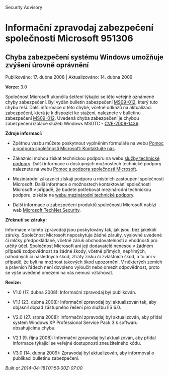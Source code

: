 ﻿---
Title: Informační zpravodaj zabezpečení společnosti Microsoft 951306

TOCTitle: 951306

ms:assetid: 951306

ms:mtpsurl: https://technet.microsoft.com/cs-CZ/library/951306(v=Security.10)

ms:contentKeyID: 61223576

---

Security Advisory

# Informační zpravodaj zabezpečení společnosti Microsoft 951306 #

## Chyba zabezpečení systému Windows umožňuje zvýšení úrovně oprávnění ##

Publikováno: 17. dubna 2008 | Aktualizováno: 14. dubna 2009

**Verze:** 3.0

Společnost Microsoft ukončila šetření týkající se této veřejně oznámené chyby zabezpečení. Byl vydán bulletin zabezpečení [MS09-012](http://go.microsoft.com/fwlink/?linkid=132587), který tuto chybu řeší. Další informace o této chybě, včetně odkazů na aktualizaci zabezpečení, která je k dispozici ke stažení, naleznete v bulletinu zabezpečení [MS09-012](http://go.microsoft.com/fwlink/?linkid=132587). Uvedená chyba zabezpečení je chybou zabezpečení izolace služeb Windows MSDTC - [CVE-2008-1436](http://www.cve.mitre.org/cgi-bin/cvename.cgi?name=cve-2008-1436).

**Zdroje informací:**

* Zpětnou vazbu můžete poskytnout vyplněním formuláře na webu [Pomoc a podpora společnosti Microsoft: Kontaktujte nás](https://support.microsoft.com/common/survey.aspx?scid=sw;en;1257&amp;amp;showpage=1&amp;amp;ws=technet&amp;amp;sd=tech).

* Zákazníci mohou získat technickou podporu na webu [služby technické podpory](http://go.microsoft.com/fwlink/?linkid=21131). Další informace o dostupných možnostech technické podpory naleznete na webu [Pomoc a podpora společnosti Microsoft](http://support.microsoft.com/).

* Mezinárodní zákazníci získají podporu u místních zastoupení společnosti Microsoft. Další informace o možnostech kontaktování společnosti Microsoft v případě, že budete potřebovat mezinárodní technickou podporu, získáte na [webu mezinárodní technické podpory](http://go.microsoft.com/fwlink/?linkid=21155).

* Další informace o zabezpečení produktů společnosti Microsoft nabízí web [Microsoft TechNet Security](http://go.microsoft.com/fwlink/?linkid=21132).

**Zřeknutí se záruky:**

Informace v tomto zpravodaji jsou poskytovány tak, jak jsou, bez jakékoli záruky. Společnost Microsoft neposkytuje žádné záruky, výslovně uvedené či mlčky předpokládané, včetně záruk obchodovatelnosti a vhodnosti pro určitý účel. Společnost Microsoft ani její dodavatelé nenesou v žádném případě zodpovědnost za žádné škody, včetně přímých, nepřímých, náhodných či následných škod, ztráty zisku či zvláštních škod, a to ani v případě, že byli na možnost takových škod upozorněni. V některých zemích a právních řádech není dovoleno vyloučit nebo omezit odpovědnost, proto se výše uvedené omezení na vás nemusí vztahovat.

**Revize:**

* V1.0 (17. dubna 2008): Informační zpravodaj byl publikován.

* V1.1 (23. dubna 2008): Informační zpravodaj byl aktualizován tak, aby objasnil dopad zástupného řešení pro službu IIS 6.0.

* V2.0 (27. srpna 2008): Informační zpravodaj byl aktualizován, aby přidal systém Windows XP Professional Service Pack 3 k softwaru obsahujícímu chybu.

* V2.1 (9. října 2008): Informační zpravodaj byl aktualizován, aby přidal informace týkající se veřejné dostupnosti zneužitelného kódu.

* V3.0 (14. dubna 2009): Zpravodaj byl aktualizován, aby informoval o publikaci bulletinu zabezpečení.

*Built at 2014-04-18T01:50:00Z-07:00*


